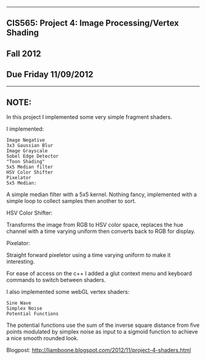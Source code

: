 -------------------------------------------------------------------------------
CIS565: Project 4: Image Processing/Vertex Shading
-------------------------------------------------------------------------------
Fall 2012
-------------------------------------------------------------------------------
Due Friday 11/09/2012
-------------------------------------------------------------------------------

-------------------------------------------------------------------------------
NOTE:
-------------------------------------------------------------------------------
In this project I implemented some very simple fragment shaders.

I implemented:

    Image Negative
    3x3 Gaussian Blur
    Image Grayscale
    Sobel Edge Detector
    "Toon Shading"
    5x5 Median filter 
    HSV Color Shifter
    Pixelator
    5x5 Median:

A simple median filter with a 5x5 kernel. Nothing fancy, implemented with a simple loop to collect samples then another to sort.

HSV Color Shifter:

Transforms the image from RGB to HSV color space, replaces the hue channel with a time varying uniform then converts back to RGB for display.

Pixelator:

Straight forward pixeletor using a time varying uniform to make it interesting.

For ease of access on the c++ I added a glut context menu and keyboard commands to switch between shaders.

I also implemented some webGL vertex shaders:

    Sine Wave
    Simplex Noise
    Potential Functions

The potential functions use the sum of the inverse square distance from five points modulated by simplex noise as input to a sigmoid function to achieve a nice smooth rounded look.

Blogpost: http://liamboone.blogspot.com/2012/11/project-4-shaders.html